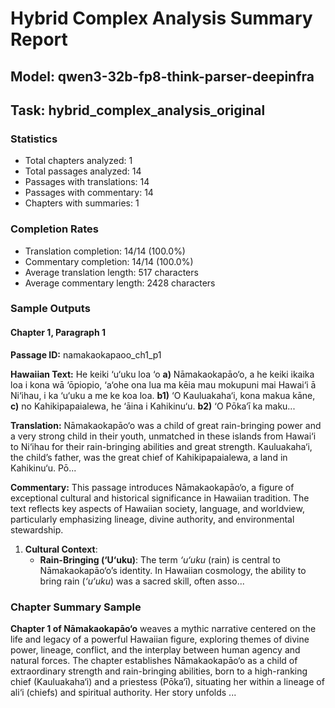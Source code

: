 # Hybrid Complex Analysis Summary Report
## Model: qwen3-32b-fp8-think-parser-deepinfra
## Task: hybrid_complex_analysis_original

### Statistics
- Total chapters analyzed: 1
- Total passages analyzed: 14
- Passages with translations: 14
- Passages with commentary: 14
- Chapters with summaries: 1

### Completion Rates
- Translation completion: 14/14 (100.0%)
- Commentary completion: 14/14 (100.0%)
- Average translation length: 517 characters
- Average commentary length: 2428 characters

### Sample Outputs

#### Chapter 1, Paragraph 1
**Passage ID:** namakaokapaoo_ch1_p1

**Hawaiian Text:**
He keiki ‘u‘uku loa ‘o **a)** Nāmakaokapāo‘o, a he  keiki ikaika loa i kona wā ‘ōpiopio, ‘a‘ohe ona lua  ma kēia mau mokupuni mai Hawai‘i ā Ni‘ihau, i ka  ‘u‘uku a me ke koa loa. **b1)** ‘O Kauluakaha‘i, kona   makua kāne, **c)** no Kahikipapaialewa, he ‘āina i  Kahikinu‘u. **b2)** ‘O Pōka‘ī ka maku...

**Translation:**
Nāmakaokapāo‘o was a child of great rain-bringing power and a very strong child in their youth, unmatched in these islands from Hawai‘i to Ni‘ihau for their rain-bringing abilities and great strength. Kauluakaha‘i, the child’s father, was the great chief of Kahikipapaialewa, a land in Kahikinu‘u. Pō...

**Commentary:**
This passage introduces Nāmakaokapāo‘o, a figure of exceptional cultural and historical significance in Hawaiian tradition. The text reflects key aspects of Hawaiian society, language, and worldview, particularly emphasizing lineage, divine authority, and environmental stewardship.

1. **Cultural Context**:  
   - **Rain-Bringing (‘U‘uku)**: The term *‘u‘uku* (rain) is central to Nāmakaokapāo‘o’s identity. In Hawaiian cosmology, the ability to bring rain (*‘u‘uku*) was a sacred skill, often asso...

### Chapter Summary Sample
**Chapter 1 of Nāmakaokapāo‘o** weaves a mythic narrative centered on the life and legacy of a powerful Hawaiian figure, exploring themes of divine power, lineage, conflict, and the interplay between human agency and natural forces. The chapter establishes Nāmakaokapāo‘o as a child of extraordinary strength and rain-bringing abilities, born to a high-ranking chief (Kauluakaha‘i) and a priestess (Pōka‘ī), situating her within a lineage of ali‘i (chiefs) and spiritual authority. Her story unfolds ...